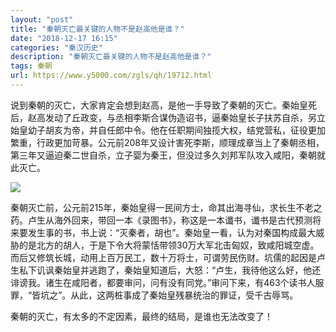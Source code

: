 ```yaml
---
layout: "post"
title: "秦朝灭亡最关键的人物不是赵高他是谁？"
date: "2018-12-17 16:15"
categories: "秦汉历史"
description: "秦朝灭亡最关键的人物不是赵高他是谁？"
tags: 秦朝
url: https://www.y5000.com/zgls/qh/19712.html
---
```






说到秦朝的灭亡，大家肯定会想到赵高，是他一手导致了秦朝的灭亡。秦始皇死后，赵高发动了丘政变，与丞相李斯合谋伪造诏书，逼秦始皇长子扶苏自杀，另立始皇幼子胡亥为帝，并自任郎中令。他在任职期间独揽大权，结党营私，征役更加繁重，行政更加苛暴。公元前208年又设计害死李斯，顺理成章当上了秦朝丞相，第三年又逼迫秦二世自杀，立子婴为秦王，但没过多久刘邦军队攻入咸阳，秦朝就此灭亡。

![](https://img.y5000.com/uploads/allimg/170425/15134632L-0.jpg)

秦朝灭亡前，公元前215年，秦始皇得一民间方士，命其出海寻仙，求长生不老之药。卢生从海外回来，带回一本《录图书》，称这是一本谶书，谶书是古代预测将来要发生事的书，书上说：“灭秦者，胡也”。秦始皇一看，认为对秦国构成最大威胁的是北方的胡人，于是下令大将蒙恬带领30万大军北击匈奴，致咸阳城空虚。而后又修筑长城，动用上百万民工，数十万将士，可谓劳民伤财。坑儒的起因是卢生私下讥讽秦始皇并逃跑了，秦始皇知道后，大怒：“卢生，我待他这么好，他还诽谤我。诸生在咸阳者，都要审问，问有没有同党。”审问下来，有463个读书人服罪，“皆坑之”。从此，这两桩事成了秦始皇残暴统治的罪证，受千古辱骂。

秦朝的灭亡，有太多的不定因素，最终的结局，是谁也无法改变了！
